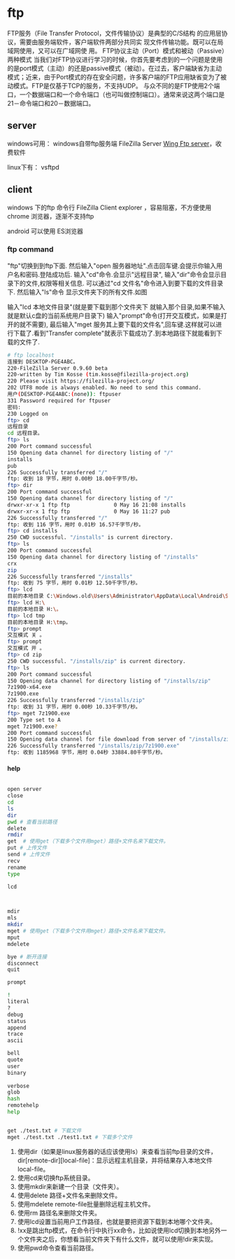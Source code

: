 # ftp

FTP服务（File Transfer Protocol，文件传输协议）是典型的C/S结构 的应用层协议，需要由服务端软件，客户端软件两部分共同实 现文件传输功能。既可以在局域网使用，又可以在广域网使 用。
FTP协议主动（Port）模式和被动（Passive）两种模式
当我们对FTP协议进行学习的时候，你首先要考虑到的一个问题是使用的是port模式（主动）的还是passive模式（被动）。在过去，客户端缺省为主动模式；近来，由于Port模式的存在安全问题，许多客户端的FTP应用缺省变为了被动模式。FTP是仅基于TCP的服务，不支持UDP。 与众不同的是FTP使用2个端口，一个数据端口和一个命令端口（也可叫做控制端口）。通常来说这两个端口是21－命令端口和20－数据端口。


## server

windows可用：
windows自带ftp服务端
FileZilla Server
[Wing Ftp server](https://www.wftpserver.com/download.htm)，收费软件 

linux下有：
vsftpd

## client

windows 下的ftp 命令行
FileZilla Client
explorer ，容易阻塞，不方便使用
chrome 浏览器，逐渐不支持ftp

android 可以使用 ES浏览器

### ftp command

"ftp"切换到到ftp下面.
然后输入"open 服务器地址".点击回车键.会提示你输入用户名和密码.登陆成功后.
输入"cd"命令.会显示"远程目录",
输入"dir"命令会显示目录下的文件,权限等相关信息.
可以通过"cd 文件名"命令进入到要下载的文件目录下.
然后输入"ls"命令 显示文件夹下的所有文件.如图

输入"lcd 本地文件目录"(就是要下载到那个文件夹下 就输入那个目录,如果不输入就是默认c盘的当前系统用户目录下)
输入"prompt"命令(打开交互模式，如果是打开的就不需要),
最后输入"mget 服务其上要下载的文件名",回车键.这样就可以进行下载了.看到"Transfer complete"就表示下载成功了.到本地路径下就能看到下载的文件了.

``` bash
# ftp localhost
连接到 DESKTOP-PGE4ABC。
220-FileZilla Server 0.9.60 beta
220-written by Tim Kosse (tim.kosse@filezilla-project.org)
220 Please visit https://filezilla-project.org/
202 UTF8 mode is always enabled. No need to send this command.
用户(DESKTOP-PGE4ABC:(none)): ftpuser
331 Password required for ftpuser
密码:
230 Logged on
ftp> cd
远程目录
cd 远程目录。
ftp> ls
200 Port command successful
150 Opening data channel for directory listing of "/"
installs
pub
226 Successfully transferred "/"
ftp: 收到 18 字节，用时 0.00秒 18.00千字节/秒。
ftp> dir
200 Port command successful
150 Opening data channel for directory listing of "/"
drwxr-xr-x 1 ftp ftp              0 May 16 21:08 installs
drwxr-xr-x 1 ftp ftp              0 May 16 11:27 pub
226 Successfully transferred "/"
ftp: 收到 116 字节，用时 0.01秒 16.57千字节/秒。
ftp> cd installs
250 CWD successful. "/installs" is current directory.
ftp> ls
200 Port command successful
150 Opening data channel for directory listing of "/installs"
crx
zip
226 Successfully transferred "/installs"
ftp: 收到 75 字节，用时 0.01秒 12.50千字节/秒。
ftp> lcd
目前的本地目录 C:\Windows.old\Users\Administrator\AppData\Local\Android\Sdk\platform-tools。
ftp> lcd H:\
目前的本地目录 H:\。
ftp> lcd tmp
目前的本地目录 H:\tmp。
ftp> prompt
交互模式 关 。
ftp> prompt
交互模式 开 。
ftp> cd zip
250 CWD successful. "/installs/zip" is current directory.
ftp> ls
200 Port command successful
150 Opening data channel for directory listing of "/installs/zip"
7z1900-x64.exe
7z1900.exe
226 Successfully transferred "/installs/zip"
ftp: 收到 31 字节，用时 0.00秒 10.33千字节/秒。
ftp> mget 7z1900.exe
200 Type set to A
mget 7z1900.exe?
200 Port command successful
150 Opening data channel for file download from server of "/installs/zip/7z1900.exe"
226 Successfully transferred "/installs/zip/7z1900.exe"
ftp: 收到 1185968 字节，用时 0.04秒 33884.80千字节/秒。
```
#### help

``` bash

open server
close
cd 
ls
dir
pwd # 查看当前路径
delete
rmdir
get  # 使用get（下载多个文件用mget）路径+文件名来下载文件。
put # 上传文件
send # 上传文件
recv
rename
type

lcd



mdir
mls
mkdir
mget # 使用get（下载多个文件用mget）路径+文件名来下载文件。
mput
mdelete

bye # 断开连接
disconnect                  
quit            

prompt

!                         
literal                   
?               
debug                                      
status
append                                     
trace
ascii           

bell                                     
quote           
user
binary                                 
            
verbose
glob
hash
remotehelp
help

```

``` bash

get ./test.txt # 下载文件
mget ./test.txt ./test1.txt # 下载多个文件
```

1. 使用dir（如果是linux服务器的话应该使用ls）来查看当前ftp目录的文件，dir[remote-dir][local-file]：显示远程主机目录，并将结果存入本地文件local-file。
2. 使用cd来切换ftp系统目录。
3. 使用mkdir来新建一个目录（文件夹）。
4. 使用delete 路径+文件名来删除文件。
5. 使用mdelete remote-file批量删除远程主机文件。
5. 使用rm 路径名来删除文件夹。
6. 使用lcd设置当前用户工作路径，也就是要把资源下载到本地哪个文件夹。
7. !xx是跳出ftp模式，在命令行中执行xx命令，比如说使用lcd切换到本地另外一个文件夹之后，你想看当前文件夹下有什么文件，就可以使用!dir来实现。
8. 使用pwd命令查看当前路径。